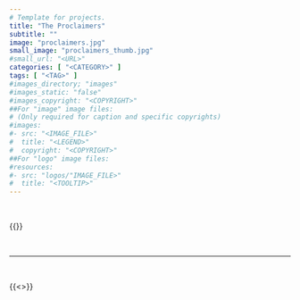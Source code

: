 ```yaml
---
# Template for projects.
title: "The Proclaimers"
subtitle: ""
image: "proclaimers.jpg"
small_image: "proclaimers_thumb.jpg"
#small_url: "<URL>"
categories: [ "<CATEGORY>" ]
tags: [ "<TAG>" ]
#images_directory; "images"
#images_static: "false"
#images_copyright: "<COPYRIGHT>"
##For "image" image files:
# (Only required for caption and specific copyrights)
#images:
#- src: "<IMAGE_FILE>"
#  title: "<LEGEND>"
#  copyright: "<COPYRIGHT>"
##For "logo" image files:
#resources:
#- src: "logos/"IMAGE_FILE>"
#  title: "<TOOLTIP>"
---
```


<br>

{{<youtube El93gRv7ewA >}}  

<br>

---

<br>

{{<>}}


